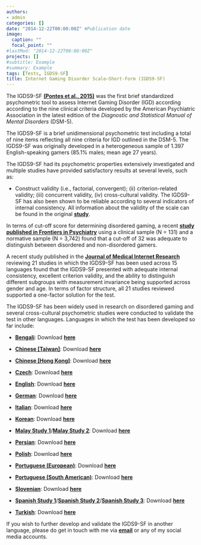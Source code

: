 ```yaml
---
authors:
- admin
categories: []
date: "2014-12-22T00:00:00Z" #Publication date
image:
  caption: ""
  focal_point: ""
#lastMod: "2014-12-22T00:00:00Z"
projects: []
#subtitle: Example
#summary: Example
tags: [Tests, IGDS9-SF]
title: Internet Gaming Disorder Scale–Short-Form (IGDS9-SF)
---
```

The IGDS9-SF **[(Pontes et al., 2015)](https://doi.org/10.1016/j.chb.2014.12.006)** was the first brief standardized psychometric tool to assess Internet Gaming Disorder (IGD) according according to the nine clinical criteria developed by the American Psychiatric Association in the latest edition of the _Diagnostic and Statistical Manual of Mental Disorders_ (DSM-5).

The IGDS9-SF is a brief unidimensional psychometric test including a total of nine items reflecting all nine criteria for IGD outlined in the DSM-5. The IGDS9-SF was originally developed in a heterogeneous sample of 1.397 English-speaking gamers (85.1% males; mean age 27 years).

The IGDS9-SF had its psychometric properties extensively investigated and multiple studies have provided satisfactory results at several levels, such as:

* Construct validity (i.e., factorial, convergent); (ii) criterion-related validity; (iii) concurrent validity, (iv) cross-cultural validity. The IGDS9-SF has also been shown to be reliable according to several indicators of internal consistency. All information about the validity of the scale can be found in the original **[study](https://doi.org/10.1016/j.chb.2014.12.006)**.

In terms of cut-off score for determining disordered gaming, a recent **[study published in Frontiers in Psychiatry](https://doi.org/10.3389/fpsyt.2020.00470)** using a clinical sample (N = 131) and a normative sample (N = 3,742) found that a cut-off of 32 was adequate to distinguish between disordered and non-disordered gamers.

A recent study published in the **[Journal of Medical Internet Research](https://doi.org/10.2196/26821)** reviewing 21 studies in which the IGDS9-SF has been used across 15 languages found that the IGDS9-SF presented with adequate internal consistency, excellent criterion validity, and the ability to distinguish different subgroups with measurement invariance being supported across gender and age. In terms of factor structure, all 21 studies reviewed supported a one-factor solution for the test.

The IGDS9-SF has been widely used in research on disordered gaming and several cross-cultural psychometric studies were conducted to validate the test in other languages. Languages in which the test has been developed so far include:

* **[Bengali](https://doi.org/10.1371/journal.pone.0279062)**: Download **[here](https://osf.io/8v9kb)**

* **[Chinese [Taiwan]](https://doi.org/10.1007/s11126-018-9610-7)**: Download **[here](https://osf.io/9fmkr)**

* **[Chinese [Hong Kong]](https://doi.org/10.1007/s11126-018-9610-7)**: Download **[here](https://osf.io/4d3y6)**

* **[Czech](https://theses.cz/id/9rdt06/)**: Download **[here](https://osf.io/n4ugk)**

* **[English](https://doi.org/10.1016/j.chb.2014.12.006)**: Download **[here](https://osf.io/cz4vu)**

* **[German](https://doi.org/10.3390/jcm8101691)**: Download **[here](https://osf.io/76y4g)**

* **[Italian](http://akademiai.com/doi/abs/10.1556/2006.5.2016.083)**: Download **[here](https://osf.io/6zjkp)**

* **[Korean](https://doi.org/10.1089/cyber.2020.0227)**: Download **[here](https://osf.io/grhkt)**

* **[Malay Study 1](https://doi.org/10.1007/s12144-020-00668-6)**/**[Malay Study 2](https://doi.org/10.3390/ijerph18052592)**: Download **[here](https://osf.io/u5na2)**

* **[Persian](http://akademiai.com/doi/abs/10.1556/2006.6.2017.025)**: Download **[here](https://osf.io/dw45e)**

* **[Polish](https://doi.org/10.1016/j.abrep.2018.06.004)**: Download **[here](https://osf.io/6w2eb)**

* **[Portuguese (European)](https://doi.org/10.1089/cyber.2015.0605)**: Download  **[here](https://osf.io/ec2qu)**

* **[Portuguese (South American)](https://doi.org/10.1016/j.addbeh.2019.106191)**: Download **[here](https://osf.io/egc6p)**

* **[Slovenian](http://akademiai.com/doi/abs/10.1556/2006.5.2016.042)**: Download  **[here](https://osf.io/fnmw5)**

* **[Spanish Study 1](https://doi.org/10.3390/ijerph17051562)**/**[Spanish Study 2](https://doi.org/10.1017/SJP.2020.26)**/**[Spanish Study 3](https://doi.org/10.3390/ijerph17197111)**: Download **[here](https://osf.io/2a6n9)**

* **[Turkish](https://doi.org/10.1016/j.psychres.2018.05.002)**: Download **[here](https://osf.io/fvg7n)**

If you wish to further develop and validate the IGDS9-SF in another language, please do get in touch with me via **[email](mailto:contactme@halleypontes.com)** or any of my social media accounts.